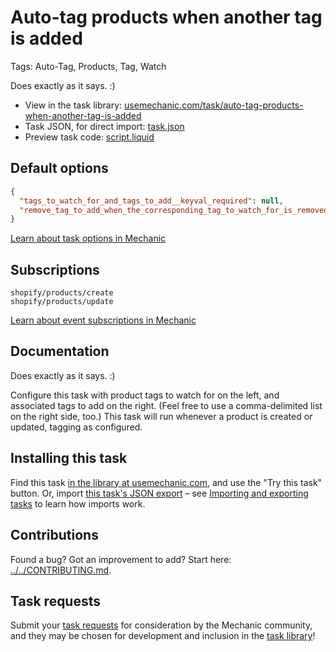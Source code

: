 # Auto-tag products when another tag is added

Tags: Auto-Tag, Products, Tag, Watch

Does exactly as it says. :)

* View in the task library: [usemechanic.com/task/auto-tag-products-when-another-tag-is-added](https://usemechanic.com/task/auto-tag-products-when-another-tag-is-added)
* Task JSON, for direct import: [task.json](../../tasks/auto-tag-products-when-another-tag-is-added.json)
* Preview task code: [script.liquid](./script.liquid)

## Default options

```json
{
  "tags_to_watch_for_and_tags_to_add__keyval_required": null,
  "remove_tag_to_add_when_the_corresponding_tag_to_watch_for_is_removed__boolean": null
}
```

[Learn about task options in Mechanic](https://docs.usemechanic.com/article/471-task-options)

## Subscriptions

```liquid
shopify/products/create
shopify/products/update
```

[Learn about event subscriptions in Mechanic](https://docs.usemechanic.com/article/408-subscriptions)

## Documentation

Does exactly as it says. :)

Configure this task with product tags to watch for on the left, and associated tags to add on the right. (Feel free to use a comma-delimited list on the right side, too.) This task will run whenever a product is created or updated, tagging as configured.

## Installing this task

Find this task [in the library at usemechanic.com](https://usemechanic.com/task/auto-tag-products-when-another-tag-is-added), and use the "Try this task" button. Or, import [this task's JSON export](../../tasks/auto-tag-products-when-another-tag-is-added.json) – see [Importing and exporting tasks](https://docs.usemechanic.com/article/505-importing-and-exporting-tasks) to learn how imports work.

## Contributions

Found a bug? Got an improvement to add? Start here: [../../CONTRIBUTING.md](../../CONTRIBUTING.md).

## Task requests

Submit your [task requests](https://mechanic.canny.io/task-requests) for consideration by the Mechanic community, and they may be chosen for development and inclusion in the [task library](https://tasks.mechanic.dev/)!
